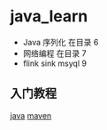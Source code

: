 # java_learn

* Java 序列化 在目录 6
* 网络编程 在目录 7
* flink sink msyql 9

## 入门教程
[java](https://www.runoob.com/java/java-basic-syntax.html)
[maven](https://www.runoob.com/maven/maven-tutorial.html)